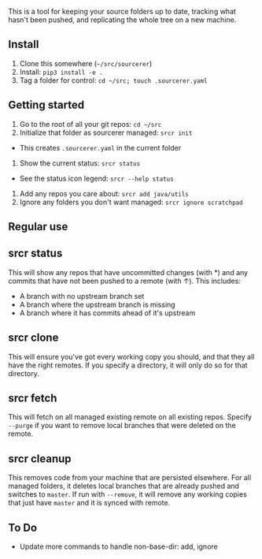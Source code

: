 This is a tool for keeping your source folders up to date, tracking what hasn't been pushed, and replicating the whole tree on a new machine.

## Install

1. Clone this somewhere (`~/src/sourcerer`)
1. Install: `pip3 install -e .`
1. Tag a folder for control: `cd ~/src; touch .sourcerer.yaml`

## Getting started

1. Go to the root of all your git repos: `cd ~/src`
1. Initialize that folder as sourcerer managed: `srcr init`
  * This creates `.sourcerer.yaml` in the current folder
1. Show the current status: `srcr status`
  * See the status icon legend: `srcr --help status`
1. Add any repos you care about: `srcr add java/utils`
1. Ignore any folders you don't want managed: `srcr ignore scratchpad`

## Regular use

## srcr status
This will show any repos that have uncommitted changes (with \*) and any commits that have not been pushed to a remote (with ↑). This includes:

* A branch with no upstream branch set
* A branch where the upstream branch is missing
* A branch where it has commits ahead of it's upstream

## srcr clone
This will ensure you've got every working copy you should, and that they all have the right remotes. If you specify a directory, it will only do so for that directory.

## srcr fetch
This will fetch on all managed existing remote on all existing repos. Specify `--purge` if you want to remove local branches that were deleted on the remote.

## srcr cleanup
This removes code from your machine that are persisted elsewhere. For all managed folders, it deletes local branches that are already pushed and switches to `master`. If run with `--remove`, it will remove any working copies that just have `master` and it is synced with remote.

## To Do
* Update more commands to handle non-base-dir: add, ignore
